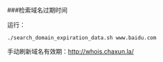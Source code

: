 ###检索域名过期时间

运行：

```
./search_domain_expiration_data.sh www.baidu.com
```



手动刷新域名有效期：http://whois.chaxun.la/